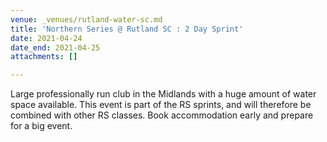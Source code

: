 ```yaml
---
venue: _venues/rutland-water-sc.md
title: 'Northern Series @ Rutland SC : 2 Day Sprint'
date: 2021-04-24
date_end: 2021-04-25
attachments: []

---
```

Large professionally run club in the Midlands with a huge amount of water space available. This event is part of the RS sprints, and will therefore be combined with other RS classes. Book accommodation early and prepare for a big event.